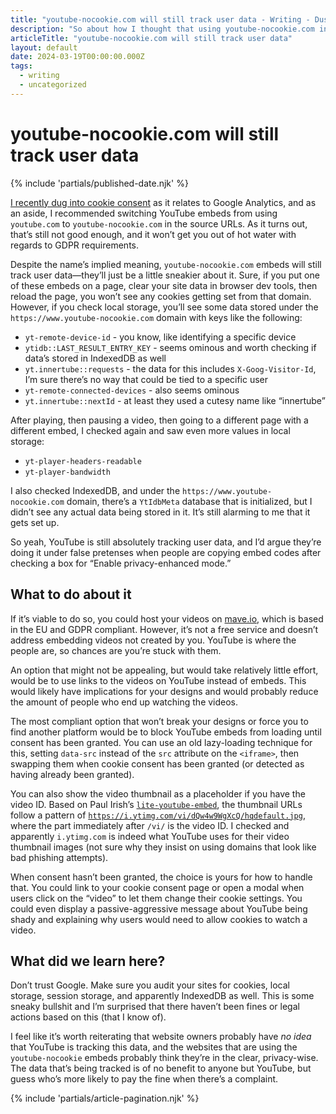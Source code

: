 ```yaml
---
title: "youtube-nocookie.com will still track user data - Writing - Dustin Whisman"
description: "So about how I thought that using youtube-nocookie.com instead of youtube.com in embeds would keep YouTube from tracking user data... Yeah, I was wrong about that."
articleTitle: "youtube-nocookie.com will still track user data"
layout: default
date: 2024-03-19T00:00:00.000Z
tags:
  - writing
  - uncategorized
---
```


# youtube-nocookie.com will still track user data

{% include 'partials/published-date.njk' %}

[I recently dug into cookie consent](/writing/how-to-use-google-analytics-without-breaking-the-law/) as it relates to Google Analytics, and as an aside, I recommended switching YouTube embeds from using `youtube.com` to `youtube-nocookie.com` in the source URLs. As it turns out, that’s still not good enough, and it won’t get you out of hot water with regards to GDPR requirements.

Despite the name’s implied meaning, `youtube-nocookie.com` embeds will still track user data—they’ll just be a little sneakier about it. Sure, if you put one of these embeds on a page, clear your site data in browser dev tools, then reload the page, you won’t see any cookies getting set from that domain. However, if you check local storage, you’ll see some data stored under the `https://www.youtube-nocookie.com` domain with keys like the following:

- `yt-remote-device-id` - you know, like identifying a specific device
- `ytidb::LAST_RESULT_ENTRY_KEY` - seems ominous and worth checking if data’s stored in IndexedDB as well
- `yt.innertube::requests` - the data for this includes `X-Goog-Visitor-Id`, I’m sure there’s no way that could be tied to a specific user
- `yt-remote-connected-devices` - also seems ominous
- `yt.innertube::nextId` - at least they used a cutesy name like “innertube”

After playing, then pausing a video, then going to a different page with a different embed, I checked again and saw even more values in local storage:

- `yt-player-headers-readable`
- `yt-player-bandwidth`

I also checked IndexedDB, and under the `https://www.youtube-nocookie.com` domain, there’s a `YtIdbMeta` database that is initialized, but I didn’t see any actual data being stored in it. It’s still alarming to me that it gets set up.

So yeah, YouTube is still absolutely tracking user data, and I’d argue they’re doing it under false pretenses when people are copying embed codes after checking a box for “Enable privacy-enhanced mode.”

## What to do about it

If it’s viable to do so, you could host your videos on [mave.io](https://mave.io/), which is based in the EU and GDPR compliant. However, it’s not a free service and doesn’t address embedding videos not created by you. YouTube is where the people are, so chances are you’re stuck with them.

An option that might not be appealing, but would take relatively little effort, would be to use links to the videos on YouTube instead of embeds. This would likely have implications for your designs and would probably reduce the amount of people who end up watching the videos.

The most compliant option that won’t break your designs or force you to find another platform would be to block YouTube embeds from loading until consent has been granted. You can use an old lazy-loading technique for this, setting `data-src` instead of the `src` attribute on the `<iframe>`, then swapping them when cookie consent has been granted (or detected as having already been granted).

You can also show the video thumbnail as a placeholder if you have the video ID. Based on Paul Irish’s [`lite-youtube-embed`](https://github.com/paulirish/lite-youtube-embed), the thumbnail URLs follow a pattern of [`https://i.ytimg.com/vi/dQw4w9WgXcQ/hqdefault.jpg`](https://i.ytimg.com/vi/dQw4w9WgXcQ/hqdefault.jpg), where the part immediately after `/vi/` is the video ID. I checked and apparently `i.ytimg.com` is indeed what YouTube uses for their video thumbnail images (not sure why they insist on using domains that look like bad phishing attempts).

When consent hasn’t been granted, the choice is yours for how to handle that. You could link to your cookie consent page or open a modal when users click on the “video” to let them change their cookie settings. You could even display a passive-aggressive message about YouTube being shady and explaining why users would need to allow cookies to watch a video.

## What did we learn here?

Don’t trust Google. Make sure you audit your sites for cookies, local storage, session storage, and apparently IndexedDB as well. This is some sneaky bullshit and I’m surprised that there haven’t been fines or legal actions based on this (that I know of).

I feel like it’s worth reiterating that website owners probably have *no idea* that YouTube is tracking this data, and the websites that are using the `youtube-nocookie` embeds probably think they’re in the clear, privacy-wise. The data that’s being tracked is of no benefit to anyone but YouTube, but guess who’s more likely to pay the fine when there’s a complaint.

{% include 'partials/article-pagination.njk' %}
